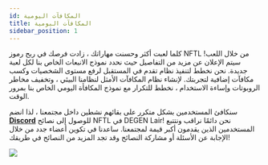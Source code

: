 ```yaml
---
id: المكافآت اليومية
title: المكافآت اليومية
sidebar_position: 1
---
```


كلما لعبت أكثر وحسنت مهاراتك ، زادت فرصك في ربح رموز NFTL من خلال اللعب! سيتم الإعلان عن مزيد من التفاصيل حيث نحدد نموذج الانبعاث الخاص بنا لكل لعبة جديدة. نحن نخطط لتنفيذ نظام تقدم في المستقبل لرفع مستوى الشخصيات وكسب مكافآت إضافية لتجربتك. لإنشاء نظام المكافآت الأمثل لنظامنا البيئي ، وتخفيف مخاطر الروبوتات وإساءة الاستخدام ، نخطط للتكرار مع نموذج المكافأة اليومي الخاص بنا بمرور الوقت.

سنكافئ المستخدمين بشكل متكرر على بقائهم نشطين داخل مجتمعنا ، لذا انضم **[Discord](https://discord.gg/niftyleague)** للوصول إلى نصائح NFTL في DEGEN Lair! نحن دائمًا نراقب ونتتبع المستخدمين الذين يقدمون أكبر قيمة لمجتمعنا. ساعدنا في تكوين أعضاء جدد من خلال الإجابة عن الأسئلة أو مشاركة النصائح وقد تجد المزيد من النصائح في طريقك!

![](/img/twitch-stream.png)
